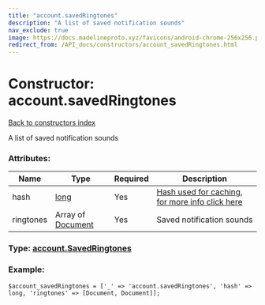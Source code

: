 ```yaml
---
title: "account.savedRingtones"
description: "A list of saved notification sounds"
nav_exclude: true
image: https://docs.madelineproto.xyz/favicons/android-chrome-256x256.png
redirect_from: /API_docs/constructors/account_savedRingtones.html
---
```

# Constructor: account.savedRingtones  
[Back to constructors index](/API_docs/constructors/index.html)



A list of saved notification sounds

### Attributes:

| Name     |    Type       | Required | Description |
|----------|---------------|----------|-------------|
|hash|[long](/API_docs/types/long.html) | Yes|[Hash used for caching, for more info click here](https://core.telegram.org/api/offsets#hash-generation)|
|ringtones|Array of [Document](/API_docs/types/Document.html) | Yes|Saved notification sounds|



### Type: [account.SavedRingtones](/API_docs/types/account.SavedRingtones.html)


### Example:

```
$account_savedRingtones = ['_' => 'account.savedRingtones', 'hash' => long, 'ringtones' => [Document, Document]];
```  
